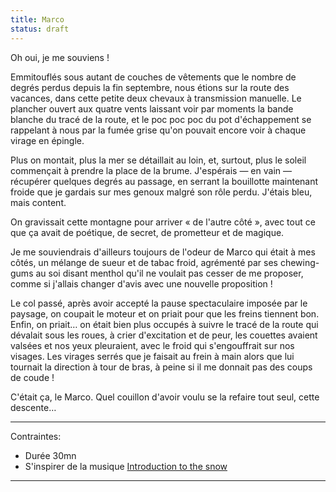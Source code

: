 ```yaml
---
title: Marco
status: draft
---
```


Oh oui, je me souviens !

Emmitouflés sous autant de couches de vêtements que le nombre de degrés perdus depuis la fin septembre, nous étions sur la route des vacances, dans cette petite deux chevaux à transmission manuelle. Le plancher ouvert aux quatre vents laissant voir par moments la bande blanche du tracé de la route, et le poc poc poc du pot d'échappement se rappelant à nous par la fumée grise qu'on pouvait encore voir à chaque virage en épingle.

Plus on montait, plus la mer se détaillait au loin, et, surtout, plus le soleil commençait à prendre la place de la brume. J'espérais — en vain — récupérer quelques degrés au passage, en serrant la bouillotte maintenant froide que je gardais sur mes genoux malgré son rôle perdu. J'étais bleu, mais content.

On gravissait cette montagne pour arriver « de l'autre côté », avec tout ce que ça avait de poétique, de secret, de prometteur et de magique. 

Je me souviendrais d'ailleurs toujours de l'odeur de Marco qui était à mes côtés, un mélange de sueur et de tabac froid, agrémenté par ses chewing-gums au soi disant menthol qu'il ne voulait pas cesser de me proposer, comme si j'allais changer d'avis avec une nouvelle proposition !

Le col passé, après avoir accepté la pause spectaculaire imposée par le paysage, on coupait le moteur et on priait pour que les freins tiennent bon. Enfin, on priait… on était bien plus occupés à suivre le tracé de la route qui dévalait sous les roues, à crier d'excitation et de peur, les couettes avaient valsées et nos yeux pleuraient, avec le froid qui s'engouffrait sur nos visages. Les virages serrés que je faisait au frein à main alors que lui tournait la direction à tour de bras, à peine si il me donnait pas des coups de coude !

C'était ça, le Marco. Quel couillon d'avoir voulu se la refaire tout seul, cette descente…

---

Contraintes:
- Durée 30mn
- S'inspirer de la musique [Introduction to the snow](https://www.youtube.com/watch?v=zkU5JYX-bIc)
---
